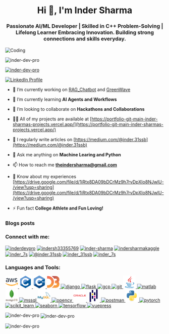 <h1 align="center">Hi 👋, I'm Inder Sharma</h1>
<h3 align="center">Passionate AI/ML Developer | Skilled in C++ Problem-Solving | Lifelong Learner Embracing Innovation. Building strong connections and skills everyday.</h3>
<img align="center" alt="Coding" widht="300" src="https://miro.medium.com/v2/resize:fit:1400/1*VMmvImch6VU5pc2VktY1uw.gif"> 
<p align="left"> <img src="https://komarev.com/ghpvc/?username=inder-dev-pro&label=Profile%20views&color=0e75b6&style=flat" alt="inder-dev-pro" /> </p>

<p align="left"> <a href="https://github.com/ryo-ma/github-profile-trophy"><img src="https://github-profile-trophy.vercel.app/?username=inder-dev-pro" alt="inder-dev-pro" /></a> </p>

<p align="left">
  <a href="https://linkedin.com/in/inder-sharma" target="blank">
    <img src="https://img.shields.io/badge/LinkedIn-Profile-blue?style=for-the-badge&logo=linkedin" alt="LinkedIn Profile" />
  </a>
</p>

- 🔭 I’m currently working on [RAG_Chatbot](https://github.com/inder-dev-pro/RAG_NOTESBOT) and [GreenWave](https://github.com/inder-dev-pro/GreenWave)

- 🌱 I’m currently learning **AI Agents and Workflows**

- 👯 I’m looking to collaborate on **Hackathons and Collaborations**

- 👨‍💻 All of my projects are available at [https://portfolio-git-main-inder-sharmas-projects.vercel.app/](https://portfolio-git-main-inder-sharmas-projects.vercel.app/)

- 📝 I regularly write articles on [https://medium.com/@inder.31ssb](https://medium.com/@inder.31ssb)

- 💬 Ask me anything on **Machine Learing and Python**

- 📫 How to reach me **theindersharma@gmail.com**

- 📄 Know about my experiences [https://drive.google.com/file/d/1iRtx8DA09bDCrMz9h7rvDpXIo8NJwlU-/view?usp=sharing](https://drive.google.com/file/d/1iRtx8DA09bDCrMz9h7rvDpXIo8NJwlU-/view?usp=sharing)

- ⚡ Fun fact **College Athlete and Fun Loving!**

### Blogs posts 
<!-- BLOG-POST-LIST:START -->
<!-- BLOG-POST-LIST:END -->

<h3 align="left">Connect with me:</h3>
<p align="left">
<a href="https://dev.to/inderdevpro" target="blank"><img align="center" src="https://raw.githubusercontent.com/rahuldkjain/github-profile-readme-generator/master/src/images/icons/Social/devto.svg" alt="inderdevpro" height="30" width="40" /></a>
<a href="https://twitter.com/indersh33355769" target="blank"><img align="center" src="https://raw.githubusercontent.com/rahuldkjain/github-profile-readme-generator/master/src/images/icons/Social/twitter.svg" alt="indersh33355769" height="30" width="40" /></a>
<a href="https://linkedin.com/in/inder-sharma" target="blank"><img align="center" src="https://raw.githubusercontent.com/rahuldkjain/github-profile-readme-generator/master/src/images/icons/Social/linked-in-alt.svg" alt="inder-sharma" height="30" width="40" /></a>
<a href="https://kaggle.com/indersharmakaggle" target="blank"><img align="center" src="https://raw.githubusercontent.com/rahuldkjain/github-profile-readme-generator/master/src/images/icons/Social/kaggle.svg" alt="indersharmakaggle" height="30" width="40" /></a>
<a href="https://instagram.com/inder_7s" target="blank"><img align="center" src="https://raw.githubusercontent.com/rahuldkjain/github-profile-readme-generator/master/src/images/icons/Social/instagram.svg" alt="inder_7s" height="30" width="40" /></a>
<a href="https://medium.com/@inder.31ssb" target="blank"><img align="center" src="https://raw.githubusercontent.com/rahuldkjain/github-profile-readme-generator/master/src/images/icons/Social/medium.svg" alt="@inder.31ssb" height="30" width="40" /></a>
<a href="https://www.hackerrank.com/inder_31ssb" target="blank"><img align="center" src="https://raw.githubusercontent.com/rahuldkjain/github-profile-readme-generator/master/src/images/icons/Social/hackerrank.svg" alt="inder_31ssb" height="30" width="40" /></a>
<a href="https://www.leetcode.com/inder_7s" target="blank"><img align="center" src="https://raw.githubusercontent.com/rahuldkjain/github-profile-readme-generator/master/src/images/icons/Social/leet-code.svg" alt="inder_7s" height="30" width="40" /></a>
</p>

<h3 align="left">Languages and Tools:</h3>
<p align="left"> <a href="https://aws.amazon.com" target="_blank" rel="noreferrer"> <img src="https://raw.githubusercontent.com/devicons/devicon/master/icons/amazonwebservices/amazonwebservices-original-wordmark.svg" alt="aws" width="40" height="40"/> </a> <a href="https://www.cprogramming.com/" target="_blank" rel="noreferrer"> <img src="https://raw.githubusercontent.com/devicons/devicon/master/icons/c/c-original.svg" alt="c" width="40" height="40"/> </a> <a href="https://www.w3schools.com/cpp/" target="_blank" rel="noreferrer"> <img src="https://raw.githubusercontent.com/devicons/devicon/master/icons/cplusplus/cplusplus-original.svg" alt="cplusplus" width="40" height="40"/> </a> <a href="https://d3js.org/" target="_blank" rel="noreferrer"> <img src="https://raw.githubusercontent.com/devicons/devicon/master/icons/d3js/d3js-original.svg" alt="d3js" width="40" height="40"/> </a> <a href="https://www.djangoproject.com/" target="_blank" rel="noreferrer"> <img src="https://cdn.worldvectorlogo.com/logos/django.svg" alt="django" width="40" height="40"/> </a> <a href="https://flask.palletsprojects.com/" target="_blank" rel="noreferrer"> <img src="https://www.vectorlogo.zone/logos/pocoo_flask/pocoo_flask-icon.svg" alt="flask" width="40" height="40"/> </a> <a href="https://cloud.google.com" target="_blank" rel="noreferrer"> <img src="https://www.vectorlogo.zone/logos/google_cloud/google_cloud-icon.svg" alt="gcp" width="40" height="40"/> </a> <a href="https://git-scm.com/" target="_blank" rel="noreferrer"> <img src="https://www.vectorlogo.zone/logos/git-scm/git-scm-icon.svg" alt="git" width="40" height="40"/> </a> <a href="https://www.java.com" target="_blank" rel="noreferrer"> <img src="https://raw.githubusercontent.com/devicons/devicon/master/icons/java/java-original.svg" alt="java" width="40" height="40"/> </a> <a href="https://www.mathworks.com/" target="_blank" rel="noreferrer"> <img src="https://upload.wikimedia.org/wikipedia/commons/2/21/Matlab_Logo.png" alt="matlab" width="40" height="40"/> </a> <a href="https://www.mongodb.com/" target="_blank" rel="noreferrer"> <img src="https://raw.githubusercontent.com/devicons/devicon/master/icons/mongodb/mongodb-original-wordmark.svg" alt="mongodb" width="40" height="40"/> </a> <a href="https://www.microsoft.com/en-us/sql-server" target="_blank" rel="noreferrer"> <img src="https://www.svgrepo.com/show/303229/microsoft-sql-server-logo.svg" alt="mssql" width="40" height="40"/> </a> <a href="https://www.mysql.com/" target="_blank" rel="noreferrer"> <img src="https://raw.githubusercontent.com/devicons/devicon/master/icons/mysql/mysql-original-wordmark.svg" alt="mysql" width="40" height="40"/> </a> <a href="https://opencv.org/" target="_blank" rel="noreferrer"> <img src="https://www.vectorlogo.zone/logos/opencv/opencv-icon.svg" alt="opencv" width="40" height="40"/> </a> <a href="https://www.oracle.com/" target="_blank" rel="noreferrer"> <img src="https://raw.githubusercontent.com/devicons/devicon/master/icons/oracle/oracle-original.svg" alt="oracle" width="40" height="40"/> </a> <a href="https://pandas.pydata.org/" target="_blank" rel="noreferrer"> <img src="https://raw.githubusercontent.com/devicons/devicon/2ae2a900d2f041da66e950e4d48052658d850630/icons/pandas/pandas-original.svg" alt="pandas" width="40" height="40"/> </a> <a href="https://postman.com" target="_blank" rel="noreferrer"> <img src="https://www.vectorlogo.zone/logos/getpostman/getpostman-icon.svg" alt="postman" width="40" height="40"/> </a> <a href="https://www.python.org" target="_blank" rel="noreferrer"> <img src="https://raw.githubusercontent.com/devicons/devicon/master/icons/python/python-original.svg" alt="python" width="40" height="40"/> </a> <a href="https://pytorch.org/" target="_blank" rel="noreferrer"> <img src="https://www.vectorlogo.zone/logos/pytorch/pytorch-icon.svg" alt="pytorch" width="40" height="40"/> </a> <a href="https://scikit-learn.org/" target="_blank" rel="noreferrer"> <img src="https://upload.wikimedia.org/wikipedia/commons/0/05/Scikit_learn_logo_small.svg" alt="scikit_learn" width="40" height="40"/> </a> <a href="https://seaborn.pydata.org/" target="_blank" rel="noreferrer"> <img src="https://seaborn.pydata.org/_images/logo-mark-lightbg.svg" alt="seaborn" width="40" height="40"/> </a> <a href="https://www.tensorflow.org" target="_blank" rel="noreferrer"> <img src="https://www.vectorlogo.zone/logos/tensorflow/tensorflow-icon.svg" alt="tensorflow" width="40" height="40"/> </a> <a href="https://vuepress.vuejs.org/" target="_blank" rel="noreferrer"> <img src="https://raw.githubusercontent.com/AliasIO/wappalyzer/master/src/drivers/webextension/images/icons/VuePress.svg" alt="vuepress" width="40" height="40"/> </a> </p>

<p><img align="left" src="https://github-readme-stats.vercel.app/api/top-langs?username=inder-dev-pro&show_icons=true&locale=en&layout=compact" alt="inder-dev-pro" /></p>

<p>&nbsp;<img align="center" src="https://github-readme-stats.vercel.app/api?username=inder-dev-pro&show_icons=true&locale=en" alt="inder-dev-pro" /></p>

<p><img align="center" src="https://github-readme-streak-stats.herokuapp.com/?user=inder-dev-pro&" alt="inder-dev-pro" /></p> 
